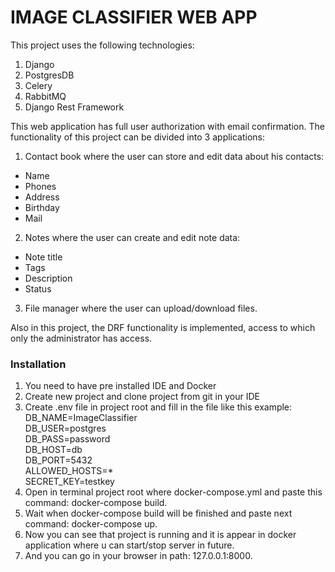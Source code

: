 # IMAGE CLASSIFIER WEB APP

This project uses the following technologies:
1. Django<br />
2. PostgresDB<br />
3. Celery<br />
4. RabbitMQ<br />
5. Django Rest Framework<br />


This web application has full user authorization with email confirmation. The functionality of this project can be divided into 3 applications:<br />
1. Contact book where the user can store and edit data about his contacts:
- Name<br />
- Phones<br />
- Address<br />
- Birthday<br />
- Mail<br />
2. Notes where the user can create and edit note data:<br />
- Note title<br />
- Tags<br />
- Description<br />
- Status<br />
3. File manager where the user can upload/download files.

Also in this project, the DRF functionality is implemented, access to which only the administrator has access.

### Installation
1. You need to have pre installed IDE and Docker
2. Create new project and clone project from git in your IDE
3. Create .env file in project root and fill in the file like this example:<br />
DB_NAME=ImageClassifier<br />
DB_USER=postgres<br />
DB_PASS=password<br />
DB_HOST=db<br />
DB_PORT=5432<br />
ALLOWED_HOSTS=*<br />
SECRET_KEY=testkey<br />
4. Open in terminal project root where docker-compose.yml and paste this command: docker-compose build.
5. Wait when docker-compose build will be finished and paste next command: docker-compose up.
6. Now you can see that project is running and it is appear in docker application where u can start/stop server in future.
7. And you can go in your browser in path: 127.0.0.1:8000. <br />
